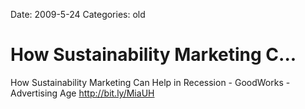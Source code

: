 Date: 2009-5-24
Categories: old

# How Sustainability Marketing C...

How Sustainability Marketing Can Help in Recession - GoodWorks - Advertising Age <a href="http://bit.ly/MiaUH" rel="nofollow">http://bit.ly/MiaUH</a>
